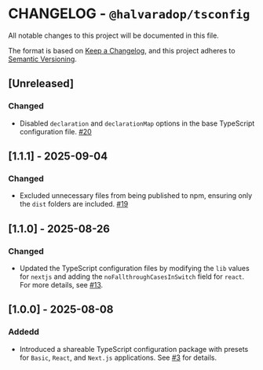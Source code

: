 # CHANGELOG - `@halvaradop/tsconfig`

All notable changes to this project will be documented in this file.

The format is based on [Keep a Changelog](https://keepachangelog.com/en/1.1.0/),
and this project adheres to [Semantic Versioning](https://semver.org/spec/v2.0.0.html).

## [Unreleased]

### Changed

- Disabled `declaration` and `declarationMap` options in the base TypeScript configuration file. [#20](https://github.com/halvaradop/configs/pull/20)

## [1.1.1] - 2025-09-04

### Changed

- Excluded unnecessary files from being published to npm, ensuring only the `dist` folders are included. [#19](https://github.com/halvaradop/configs/pull/19)

## [1.1.0] - 2025-08-26

### Changed

- Updated the TypeScript configuration files by modifying the `lib` values for `nextjs` and adding the `noFallthroughCasesInSwitch` field for `react`. For more details, see [#13](https://github.com/halvaradop/configs/pull/13).

## [1.0.0] - 2025-08-08

### Addedd

- Introduced a shareable TypeScript configuration package with presets for `Basic`, `React`, and `Next.js` applications. See [#3](https://github.com/halvaradop/configs/pull/3) for details.
